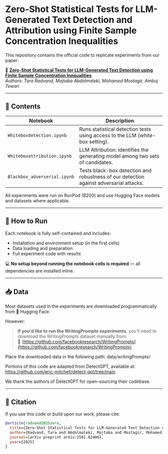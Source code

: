 # Zero-Shot Statistical Tests for LLM-Generated Text Detection and Attribution using Finite Sample Concentration Inequalities

This repository contains the official code to replicate experiments from our paper:

📄 **[Zero-Shot Statistical Tests for LLM-Generated Text Detection using Finite Sample Concentration Inequalities](https://arxiv.org/abs/2501.02406)**  
*Authors: Tara Radvand, Mojtaba Abdolmaleki, Mohamed Mostagir, Ambuj Tewari*

---

## 📁 Contents

| Notebook | Description |
|----------|-------------|
| `Whiteboxdetection.ipynb` | Runs statistical detection tests using access to the LLM (white-box setting). |
| `Whiteboxattribution.ipynb` | LLM Attribution: identifies the generating model among two sets of candidates. |
| `Blackbox_adverserial.ipynb` | Tests black-box detection and robustness of our detection against adversarial attacks. |

All experiments were run on RunPod (B200) and use Hugging Face models and datasets where applicable.

---

## 🧪 How to Run

Each notebook is fully self-contained and includes:

- Installation and environment setup (in the first cells)
- Data loading and preparation
- Full experiment code with results

💻 **No setup beyond running the notebook cells is required** — all dependencies are installed inline.

---

## 📥 Data

Most datasets used in the experiments are downloaded programmatically from 🤗 Hugging Face.

However:

> **If you'd like to run the WritingPrompts experiments**, you'll need to download the WritingPrompts dataset manually from:  
> 🔗 [https://github.com/facebookresearch/WritingPrompts](https://github.com/facebookresearch/WritingPrompts)

Place the downloaded data in the following path:
data/writingPrompts/

Portions of this code are adapted from DetectGPT, available at:
https://github.com/eric-mitchell/detect-gpt/tree/main

We thank the authors of DetectGPT for open-sourcing their codebase.



---

## 🧾 Citation

If you use this code or build upon our work, please cite:

```bibtex
@article{radvand2025zero,
  title={Zero-Shot Statistical Tests for LLM-Generated Text Detection using Finite Sample Concentration Inequalities},
  author={Radvand, Tara and Abdolmaleki, Mojtaba and Mostagir, Mohamed and Tewari, Ambuj},
  journal={arXiv preprint arXiv:2501.02406},
  year={2025}
}

